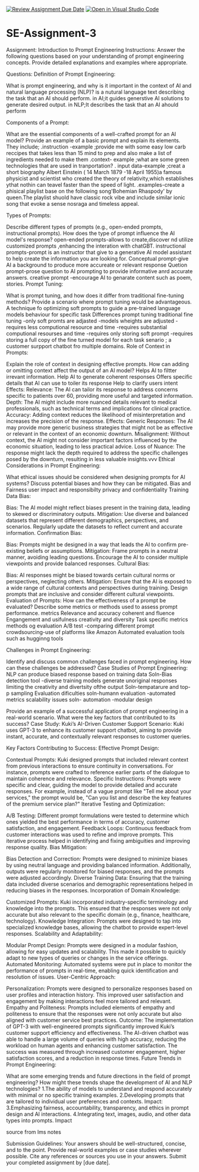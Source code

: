 [![Review Assignment Due Date](https://classroom.github.com/assets/deadline-readme-button-22041afd0340ce965d47ae6ef1cefeee28c7c493a6346c4f15d667ab976d596c.svg)](https://classroom.github.com/a/UpfcA4qp)
[![Open in Visual Studio Code](https://classroom.github.com/assets/open-in-vscode-2e0aaae1b6195c2367325f4f02e2d04e9abb55f0b24a779b69b11b9e10269abc.svg)](https://classroom.github.com/online_ide?assignment_repo_id=15304787&assignment_repo_type=AssignmentRepo)
# SE-Assignment-3
Assignment: Introduction to Prompt Engineering
Instructions:
Answer the following questions based on your understanding of prompt engineering concepts. Provide detailed explanations and examples where appropriate.

Questions:
Definition of Prompt Engineering:

What is prompt engineering, and why is it important in the context of AI and natural language processing (NLP)?
is a nutural language text describing the task that an AI should perform.
in AI;it guides generstive AI solutions to generate desired output.
in NLP;It describes the task that an AI ahould perform

Components of a Prompt:

What are the essential components of a well-crafted prompt for an AI model? Provide an example of a basic prompt and explain its elements.
They include;
          .instruction -example ;provide me with some easy low carb reccipes that takes less than 15 mind to prep and also make a list of ingredients needed to make them
          .context- example ;what are some green technologies that are used in tranportation?
          . input data-example ;creat a short biography Albert Einstein ( 14 March 1879 -18 April 1955)a famous physicist and scientist who created the theory of relativity,which establishes ythat nothin can teavel faster than the speed of light.
          .examples-create a phisical playlist base on the following song'Bohemian Rhaspody' by queen.The playlist shuold have classic rock vibe and include similar ionic song that evoke a sense nosraga and timeless appeal.

Types of Prompts:

Describe different types of prompts (e.g., open-ended prompts, instructional prompts). How does the type of prompt influence the AI model's response?
open-ended prompts-allows to create,discover nd utilize customized prompts ,enhancing the interation with chatGBT.
instructional prompts-prompt is an instructor that give to a generative AI model assistant to help create the information you are looking for.
Conceptual prompt-give AI a background to produce more accureate or relevant response
Quetion prompt-prose question to AI prompting to provide informative anrd accurate answers.
creative prompt -encourage AI to genarate content such as poem, stories.
Prompt Tuning:

What is prompt tuning, and how does it differ from traditional fine-tuning methods? Provide a scenario where prompt tuning would be advantageous.
A technique fo optimizing soft prompts to guide a pre-trained language models behaviour for specific task
Differences
prompt tuning                                              traditional fine tuning
-only soft promts are adjasted                         -models wheights are adjusted
-requires less computional resource and time           -requires substantial computional resourses and time
-requires only storing soft prompt                     -requires storing a full copy of the fine turned model for each task
senario ; a customer surpport chatbot fro multiple domains.
Role of Context in Prompts:

Explain the role of context in designing effective prompts. How can adding or omitting context affect the output of an AI model?
Helps AI to filtter irrevant information.
Help AI to generate coherent responses
Offers specific details that AI can use to toiler its response
Help to clarify users intent
Effects:
Relevance: The AI can tailor its response to address concerns specific to patients over 60, providing more useful and targeted information.
Depth: The AI might include more nuanced details relevant to medical professionals, such as technical terms and implications for clinical practice.
Accuracy: Adding context reduces the likelihood of misinterpretation and increases the precision of the response.
Effects:
Generic Responses: The AI may provide more generic business strategies that might not be as effective or relevant in the context of an economic downturn.
Misalignment: Without context, the AI might not consider important factors influenced by the economic situation, leading to less practical advice.
Loss of Nuance: The response might lack the depth required to address the specific challenges posed by the downturn, resulting in less valuable insights.vvv
Ethical Considerations in Prompt Engineering:

What ethical issues should be considered when designing prompts for AI systems? Discuss potential biases and how they can be mitigated.
Bias and Fairness
user impact and responsibilty
privacy and confidentiality
Training Data Bias:

Bias: The AI model might reflect biases present in the training data, leading to skewed or discriminatory outputs.
Mitigation: Use diverse and balanced datasets that represent different demographics, perspectives, and scenarios. Regularly update the datasets to reflect current and accurate information.
Confirmation Bias:

Bias: Prompts might be designed in a way that leads the AI to confirm pre-existing beliefs or assumptions.
Mitigation: Frame prompts in a neutral manner, avoiding leading questions. Encourage the AI to consider multiple viewpoints and provide balanced responses.
Cultural Bias:

Bias: AI responses might be biased towards certain cultural norms or perspectives, neglecting others.
Mitigation: Ensure that the AI is exposed to a wide range of cultural contexts and perspectives during training. Design prompts that are inclusive and consider different cultural viewpoints.
Evaluation of Prompts:
How can the effectiveness of a prompt be evaluated? Describe some metrics or methods used to assess prompt performance.
metrics
Relevance and accuracy
coherent and fluence
Engangement and usifulness
creativity and diversity
Task specific metrics
methods og evaluation
A/B test -comparing different prompt
crowdsourcing-use of platforms like Amazon
Automated evaluation tools such as hugginng tools

Challenges in Prompt Engineering:

Identify and discuss common challenges faced in prompt engineering. How can these challenges be addressed?
Case Studies of Prompt Engineering:
NLP can produce biased response based on training data
Soln-Bias detection tool
    -diverse training
models generate unoriginal responses limiting the creativity and divertsity ofthe output
Soln-tempatarure and top-p sampling
Evaluation dificulties
soln-humann evaluation 
    -automated metrics
scalability issues
soln- automation
    -modular design

Provide an example of a successful application of prompt engineering in a real-world scenario. What were the key factors that contributed to its success?
Case Study: Kuki’s AI-Driven Customer Support
Scenario:
Kuki uses GPT-3 to enhance its customer support chatbot, aiming to provide instant, accurate, and contextually relevant responses to customer queries.

Key Factors Contributing to Success:
Effective Prompt Design:

Contextual Prompts: Kuki designed prompts that included relevant context from previous interactions to ensure continuity in conversations. For instance, prompts were crafted to reference earlier parts of the dialogue to maintain coherence and relevance.
Specific Instructions: Prompts were specific and clear, guiding the model to provide detailed and accurate responses. For example, instead of a vague prompt like "Tell me about your services," the prompt would be, "Can you list and describe the key features of the premium service plan?"
Iterative Testing and Optimization:

A/B Testing: Different prompt formulations were tested to determine which ones yielded the best performance in terms of accuracy, customer satisfaction, and engagement.
Feedback Loops: Continuous feedback from customer interactions was used to refine and improve prompts. This iterative process helped in identifying and fixing ambiguities and improving response quality.
Bias Mitigation:

Bias Detection and Correction: Prompts were designed to minimize biases by using neutral language and providing balanced information. Additionally, outputs were regularly monitored for biased responses, and the prompts were adjusted accordingly.
Diverse Training Data: Ensuring that the training data included diverse scenarios and demographic representations helped in reducing biases in the responses.
Incorporation of Domain Knowledge:

Customized Prompts: Kuki incorporated industry-specific terminology and knowledge into the prompts. This ensured that the responses were not only accurate but also relevant to the specific domain (e.g., finance, healthcare, technology).
Knowledge Integration: Prompts were designed to tap into specialized knowledge bases, allowing the chatbot to provide expert-level responses.
Scalability and Adaptability:

Modular Prompt Design: Prompts were designed in a modular fashion, allowing for easy updates and scalability. This made it possible to quickly adapt to new types of queries or changes in the service offerings.
Automated Monitoring: Automated systems were put in place to monitor the performance of prompts in real-time, enabling quick identification and resolution of issues.
User-Centric Approach:

Personalization: Prompts were designed to personalize responses based on user profiles and interaction history. This improved user satisfaction and engagement by making interactions feel more tailored and relevant.
Empathy and Politeness: Prompts included elements of empathy and politeness to ensure that the responses were not only accurate but also aligned with customer service best practices.
Outcome:
The implementation of GPT-3 with well-engineered prompts significantly improved Kuki’s customer support efficiency and effectiveness. The AI-driven chatbot was able to handle a large volume of queries with high accuracy, reducing the workload on human agents and enhancing customer satisfaction. The success was measured through increased customer engagement, higher satisfaction scores, and a reduction in response times.
Future Trends in Prompt Engineering:

What are some emerging trends and future directions in the field of prompt engineering? How might these trends shape the development of AI and NLP technologies?
1.The ability of models to understand and respond accurately with minimal or no specific training examples.
2.Developing prompts that are tailored to individual user preferences and contexts.
Impact:
3.Emphasizing fairness, accountability, transparency, and ethics in prompt design and AI interactions.
4.Integrating text, images, audio, and other data types into prompts.
Impact

source from lms notes

Submission Guidelines:
Your answers should be well-structured, concise, and to the point.
Provide real-world examples or case studies wherever possible.
Cite any references or sources you use in your answers.
Submit your completed assignment by [due date].
